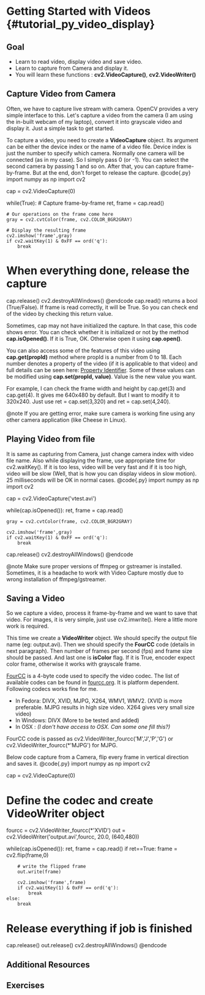 Getting Started with Videos {#tutorial_py_video_display}
===========================

Goal
----

-   Learn to read video, display video and save video.
-   Learn to capture from Camera and display it.
-   You will learn these functions : **cv2.VideoCapture()**, **cv2.VideoWriter()**

Capture Video from Camera
-------------------------

Often, we have to capture live stream with camera. OpenCV provides a very simple interface to this.
Let's capture a video from the camera (I am using the in-built webcam of my laptop), convert it into
grayscale video and display it. Just a simple task to get started.

To capture a video, you need to create a **VideoCapture** object. Its argument can be either the
device index or the name of a video file. Device index is just the number to specify which camera.
Normally one camera will be connected (as in my case). So I simply pass 0 (or -1). You can select
the second camera by passing 1 and so on. After that, you can capture frame-by-frame. But at the
end, don't forget to release the capture.
@code{.py}
import numpy as np
import cv2

cap = cv2.VideoCapture(0)

while(True):
    # Capture frame-by-frame
    ret, frame = cap.read()

    # Our operations on the frame come here
    gray = cv2.cvtColor(frame, cv2.COLOR_BGR2GRAY)

    # Display the resulting frame
    cv2.imshow('frame',gray)
    if cv2.waitKey(1) & 0xFF == ord('q'):
        break

# When everything done, release the capture
cap.release()
cv2.destroyAllWindows()
@endcode
cap.read() returns a bool (True/False). If frame is read correctly, it will be True. So you can
check end of the video by checking this return value.

Sometimes, cap may not have initialized the capture. In that case, this code shows error. You can
check whether it is initialized or not by the method **cap.isOpened()**. If it is True, OK.
Otherwise open it using **cap.open()**.

You can also access some of the features of this video using **cap.get(propId)** method where propId
is a number from 0 to 18. Each number denotes a property of the video (if it is applicable to that
video) and full details can be seen here: [Property
Identifier](http://docs.opencv.org/modules/highgui/doc/reading_and_writing_video.html#videocapture-get).
Some of these values can be modified using **cap.set(propId, value)**. Value is the new value you
want.

For example, I can check the frame width and height by cap.get(3) and cap.get(4). It gives me
640x480 by default. But I want to modify it to 320x240. Just use ret = cap.set(3,320) and
ret = cap.set(4,240).

@note If you are getting error, make sure camera is working fine using any other camera application
(like Cheese in Linux).

Playing Video from file
-----------------------

It is same as capturing from Camera, just change camera index with video file name. Also while
displaying the frame, use appropriate time for cv2.waitKey(). If it is too less, video will be very
fast and if it is too high, video will be slow (Well, that is how you can display videos in slow
motion). 25 milliseconds will be OK in normal cases.
@code{.py}
import numpy as np
import cv2

cap = cv2.VideoCapture('vtest.avi')

while(cap.isOpened()):
    ret, frame = cap.read()

    gray = cv2.cvtColor(frame, cv2.COLOR_BGR2GRAY)

    cv2.imshow('frame',gray)
    if cv2.waitKey(1) & 0xFF == ord('q'):
        break

cap.release()
cv2.destroyAllWindows()
@endcode

@note Make sure proper versions of ffmpeg or gstreamer is installed. Sometimes, it is a headache to
work with Video Capture mostly due to wrong installation of ffmpeg/gstreamer.

Saving a Video
--------------

So we capture a video, process it frame-by-frame and we want to save that video. For images, it is
very simple, just use cv2.imwrite(). Here a little more work is required.

This time we create a **VideoWriter** object. We should specify the output file name (eg:
output.avi). Then we should specify the **FourCC** code (details in next paragraph). Then number of
frames per second (fps) and frame size should be passed. And last one is **isColor** flag. If it is
True, encoder expect color frame, otherwise it works with grayscale frame.

[FourCC](http://en.wikipedia.org/wiki/FourCC) is a 4-byte code used to specify the video codec. The
list of available codes can be found in [fourcc.org](http://www.fourcc.org/codecs.php). It is
platform dependent. Following codecs works fine for me.

-   In Fedora: DIVX, XVID, MJPG, X264, WMV1, WMV2. (XVID is more preferable. MJPG results in high
    size video. X264 gives very small size video)
-   In Windows: DIVX (More to be tested and added)
-   In OSX : *(I don't have access to OSX. Can some one fill this?)*

FourCC code is passed as cv2.VideoWriter_fourcc('M','J','P','G') or
cv2.VideoWriter_fourcc(\*'MJPG') for MJPG.

Below code capture from a Camera, flip every frame in vertical direction and saves it.
@code{.py}
import numpy as np
import cv2

cap = cv2.VideoCapture(0)

# Define the codec and create VideoWriter object
fourcc = cv2.VideoWriter_fourcc(*'XVID')
out = cv2.VideoWriter('output.avi',fourcc, 20.0, (640,480))

while(cap.isOpened()):
    ret, frame = cap.read()
    if ret==True:
        frame = cv2.flip(frame,0)

        # write the flipped frame
        out.write(frame)

        cv2.imshow('frame',frame)
        if cv2.waitKey(1) & 0xFF == ord('q'):
            break
    else:
        break

# Release everything if job is finished
cap.release()
out.release()
cv2.destroyAllWindows()
@endcode

Additional Resources
--------------------

Exercises
---------
